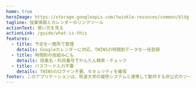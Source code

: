 ```yaml
---
home: true
heroImage: https://storage.googleapis.com/twinkle-resouces/common/bldg-cl.png
tagline: 授業情報とカレンダーのリンクツール
actionText: 使い方を見る
actionLink: /guide/what-is-this
features:
  - title: 予定を一箇所で管理
    details: Googleカレンダーに対応、TWINSの時間割データを一括登録
  - title: 時間割の仮組みにも
    details: 授業名・科目番号でかんたん検索・チェック
  - title: パスワード入力不要
    details: TWINSのログイン不要、セキュリティを確保
footer: このアプリケーションは、筑波大学の履修システムと連携して動作する非公式のツールです。
---
```

